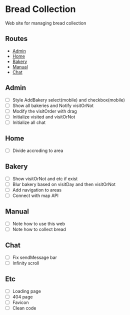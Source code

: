 # Bread Collection

Web site for managing bread collection

## Routes

- [Admin](#admin)
- [Home](#home)
- [Bakery](#bakery)
- [Manual](#manual)
- [Chat](#chat)

## Admin

- [ ] Style AddBakery select(mobile) and checkbox(mobile)
- [ ] Show all bakeries and Notify visitOrNot
- [ ] Modify the visitOrder with drag
- [ ] Initialize visited and visitOrNot
- [ ] Initialize all chat

## Home

- [ ] Divide accroding to area

## Bakery

- [ ] Show visitOrNot and etc if exist
- [ ] Blur bakery based on visitDay and then visitOrNot
- [ ] Add navigation to areas
- [ ] Connect with map API

## Manual

- [ ] Note how to use this web
- [ ] Note how to collect bread

## Chat

- [ ] Fix sendMessage bar
- [ ] Infinity scroll

## Etc

- [ ] Loading page
- [ ] 404 page
- [ ] Favicon
- [ ] Clean code
